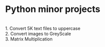 <h1> Python minor projects </h1> <br>
1. Convert 5K text files to uppercase <br>
2. Convert images to GreyScale<br>
3. Matrix Multiplication <br>
